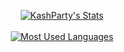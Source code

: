 <p align="center">
  <a href="https://github.com/kashparty">
    <img align="center" src="https://github-readme-stats.vercel.app/api?username=kashparty&theme=nord&count_private=true&show_icons=true" alt="KashParty's Stats" >
    <br>
    <br>
    <img align="center" src="https://github-readme-stats.vercel.app/api/top-langs/?username=KashParty&theme=nord&layout=compact" alt="Most Used Languages" >
  </a>
<p/>
